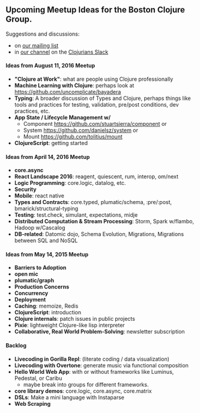 ## Upcoming Meetup Ideas for the Boston Clojure Group. 

Suggestions and discussions:
* on [our mailing list](https://groups.google.com/forum/#!forum/boston-clojure)
* in [our channel](https://clojurians.slack.com/messages/clojure-boston) on the [Clojurians Slack](https://clojurians.slack.com)

#### Ideas from August 11, 2016 Meetup
* **"Clojure at Work"**: what are people using Clojure professionally
* **Machine Learning with Clojure**: perhaps look at https://github.com/uncomplicate/bayadera
* **Typing**: A broader discussion of Types and Clojure, perhaps things like tools and practices for testing, validation, pre/post conditions, dev practices, etc.
* **App State / Lifecycle Management w/**
    * Component https://github.com/stuartsierra/component or
    * System https://github.com/danielsz/system or
    * Mount https://github.com/tolitius/mount
* **ClojureScript**: getting started

#### Ideas from April 14, 2016 Meetup

* **core.async**
* **React Landscape 2016**: reagent, quiescent, rum, interop, om/next
* **Logic Programming**: core.logic, datalog, etc.
* **Security**
* **Mobile**: react native
* **Types and Contracts**: core.typed, plumatic/schema, :pre/:post, bmarick/structural-typing
* **Testing**: test.check, simulant, expectations, midje
* **Distributed Computation & Stream Processing**: Storm, Spark w/flambo, Hadoop w/Cascalog
* **DB-related**: Datomic dojo, Schema Evolution, Migrations, Migrations between SQL and NoSQL

#### Ideas from May 14, 2015 Meetup

* **Barriers to Adoption**
* **open mic**
* **plumatic/graph**
* **Production Concerns**
* **Concurrency**
* **Deployment**
* **Caching**: memoize, Redis
* **ClojureScript**: introduction
* **Clojure internals**: patch issues in public projects
* **Pixie**: lightweight Clojure-like lisp interpreter
* **Collaborative, Real World Problem-Solving**: newsletter subscription

#### Backlog

* **Livecoding in Gorilla Repl**: (literate coding / data visualization)
* **Livecoding with Overtone**: generate music via functional composition
* **Hello World Web App**: with or without frameworks like Luminus, Pedestal, or Caribu
    * maybe break into groups for different frameworks.
* **core library demos**: core.logic, core.async, core.matrix
* **DSLs**: Make a mini language with Instaparse
* **Web Scraping**
